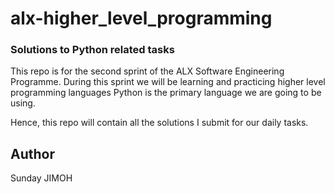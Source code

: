 # alx-higher_level_programming

### Solutions to Python related tasks
This repo is for the second sprint of the ALX Software Engineering Programme. 
During this sprint we will be learning and practicing higher level programming languages 
Python is the primary language we are going to be using.

Hence, this repo will contain all the solutions I submit for our daily tasks.

## Author
Sunday JIMOH


